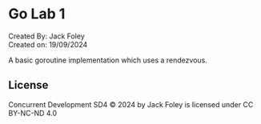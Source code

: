 # Go Lab 1
Created By: Jack Foley  
Created on: 19/09/2024

A basic goroutine implementation which uses a rendezvous.

## License
Concurrent Development SD4 © 2024 by Jack Foley is licensed under CC BY-NC-ND 4.0 